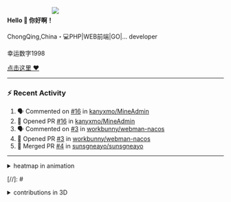 
<img align="right" width="400" src="https://github-readme-stats.vercel.app/api?username=sunsgneayo&show_icons=true&text_color=24292e&bg_color=ffffff&hide_title=true" />

#### Hello 👋 你好啊！

ChongQing,China・💻PHP|WEB前端|GO|... developer 

幸运数字1998

[点击这里 :heart:](https://github.com/sunsgneayo)


---

### :zap: Recent Activity
<!--START_SECTION:activity-->
1. 🗣 Commented on [#16](https://github.com/kanyxmo/MineAdmin/issues/16) in [kanyxmo/MineAdmin](https://github.com/kanyxmo/MineAdmin)
2. 💪 Opened PR [#16](https://github.com/kanyxmo/MineAdmin/pull/16) in [kanyxmo/MineAdmin](https://github.com/kanyxmo/MineAdmin)
3. 🗣 Commented on [#3](https://github.com/workbunny/webman-nacos/issues/3) in [workbunny/webman-nacos](https://github.com/workbunny/webman-nacos)
4. 💪 Opened PR [#3](https://github.com/workbunny/webman-nacos/pull/3) in [workbunny/webman-nacos](https://github.com/workbunny/webman-nacos)
5. 🎉 Merged PR [#4](https://github.com/sunsgneayo/sunsgneayo/pull/4) in [sunsgneayo/sunsgneayo](https://github.com/sunsgneayo/sunsgneayo)
<!--END_SECTION:activity-->

---


<details>
<summary> heatmap in animation</summary>

[![github contribution grid snake animation](https://raw.githubusercontent.com/sunsgneayo/sunsgneayo/input/github-contribution-grid-snake.svg)](https://github.com/sunsgneayo)

</details>

[//]: #  <details>
[//]: #  <summary>contributions in 3D</summary>

[//]: #  ![](https://raw.githubusercontent.com/sunsgneayo/sunsgneayo/profile-3d-contrib/profile-green.svg#gh-light-mode-only)
[//]: #  ![](https://raw.githubusercontent.com/sunsgneayo/sunsgneayo/profile-3d-contrib/profile-night-green.svg#gh-dark-mode-only)

[//]: # </details>


